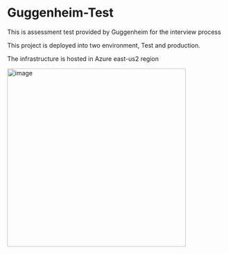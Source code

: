 # Guggenheim-Test 
This is assessment test provided by Guggenheim for the interview process 

This project is deployed into two environment, Test and production.			

The infrastructure is hosted in Azure east-us2 region 








<img width="412" alt="image" src="https://user-images.githubusercontent.com/39502865/175791294-375c274d-38aa-45d8-a1e3-d73ed6816ee2.png">

